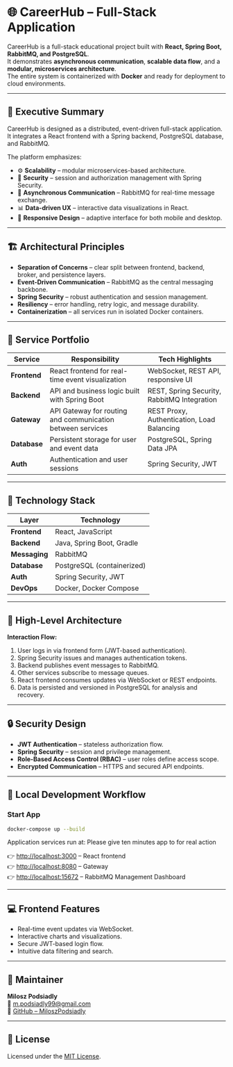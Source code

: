 # 🌐 CareerHub – Full-Stack Application

CareerHub is a full-stack educational project built with **React, Spring Boot, RabbitMQ, and PostgreSQL**.  
It demonstrates **asynchronous communication**, **scalable data flow**, and a **modular, microservices architecture**.  
The entire system is containerized with **Docker** and ready for deployment to cloud environments.

---

## 🧭 Executive Summary

CareerHub is designed as a distributed, event-driven full-stack application.  
It integrates a React frontend with a Spring backend, PostgreSQL database, and RabbitMQ.

The platform emphasizes:

- ⚙️ **Scalability** – modular microservices-based architecture.  
- 🔐 **Security** – session and authorization management with Spring Security.  
- 📨 **Asynchronous Communication** – RabbitMQ for real-time message exchange.  
- 📊 **Data-driven UX** – interactive data visualizations in React.  
- 💎 **Responsive Design** – adaptive interface for both mobile and desktop.

---

## 🏗️ Architectural Principles

- **Separation of Concerns** – clear split between frontend, backend, broker, and persistence layers.  
- **Event-Driven Communication** – RabbitMQ as the central messaging backbone.  
- **Spring Security** – robust authentication and session management.  
- **Resiliency** – error handling, retry logic, and message durability.  
- **Containerization** – all services run in isolated Docker containers.

---

## 🧩 Service Portfolio

| Service      | Responsibility | Tech Highlights |
|--------------|----------------|-----------------|
| **Frontend** | React frontend for real-time event visualization | WebSocket, REST API, responsive UI |
| **Backend**  | API and business logic built with Spring Boot | REST, Spring Security, RabbitMQ Integration |
| **Gateway**  | API Gateway for routing and communication between services | REST Proxy, Authentication, Load Balancing |
| **Database** | Persistent storage for user and event data | PostgreSQL, Spring Data JPA |
| **Auth**     | Authentication and user sessions | Spring Security, JWT |

---

## 🧰 Technology Stack

| Layer | Technology             |
|-------|------------------------|
| **Frontend** | React, JavaScript      |
| **Backend** | Java, Spring Boot, Gradle |
| **Messaging** | RabbitMQ               |
| **Database** | PostgreSQL (containerized) |
| **Auth** | Spring Security, JWT   |
| **DevOps** | Docker, Docker Compose |

---

## 🧱 High-Level Architecture

**Interaction Flow:**

1. User logs in via frontend form (JWT-based authentication).  
2. Spring Security issues and manages authentication tokens.  
3. Backend publishes event messages to RabbitMQ.  
4. Other services subscribe to message queues.  
5. React frontend consumes updates via WebSocket or REST endpoints.  
6. Data is persisted and versioned in PostgreSQL for analysis and recovery.

---

## 🔒 Security Design

- **JWT Authentication** – stateless authorization flow.  
- **Spring Security** – session and privilege management.  
- **Role-Based Access Control (RBAC)** – user roles define access scope.  
- **Encrypted Communication** – HTTPS and secured API endpoints.  

---

## 🧪 Local Development Workflow

### Start App

```bash
docker-compose up --build
```

Application services run at:
Please give ten minutes app to for real action

👉 [http://localhost:3000](http://localhost:3000) – React frontend  
👉 [http://localhost:8080](http://localhost:8080) – Gateway  
👉 [http://localhost:15672](http://localhost:15672) – RabbitMQ Management Dashboard

---

## 💻 Frontend Features

- Real-time event updates via WebSocket.  
- Interactive charts and visualizations.
- Secure JWT-based login flow.  
- Intuitive data filtering and search.  

---

## 👤 Maintainer

**Milosz Podsiadly**  
📧 [m.podsiadly99@gmail.com](mailto:m.podsiadly99@gmail.com)  
🔗 [GitHub – MiloszPodsiadly](https://github.com/MiloszPodsiadly)

---

## 🪪 License

Licensed under the [MIT License](https://opensource.org/licenses/MIT).
